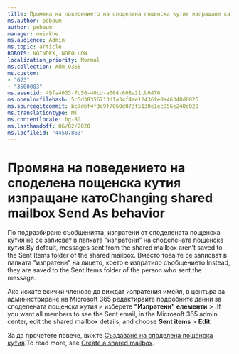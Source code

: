 ```yaml
---
title: Промяна на поведението на споделена пощенска кутия изпращане като
ms.author: pebaum
author: pebaum
manager: mnirkhe
ms.audience: Admin
ms.topic: article
ROBOTS: NOINDEX, NOFOLLOW
localization_priority: Normal
ms.collection: Adm_O365
ms.custom:
- "623"
- "3500003"
ms.assetid: 49fa4633-7c50-40cd-a064-608a21cb0476
ms.openlocfilehash: 5c5d38356713d1a34f4ae12436fe8a46348d8025
ms.sourcegitcommit: bc7d6f4f3c9f7060d073f5130e1ec856e248d020
ms.translationtype: MT
ms.contentlocale: bg-BG
ms.lasthandoff: 06/02/2020
ms.locfileid: "44507863"
---
```

# <a name="changing-shared-mailbox-send-as-behavior"></a><span data-ttu-id="20b9e-102">Промяна на поведението на споделена пощенска кутия изпращане като</span><span class="sxs-lookup"><span data-stu-id="20b9e-102">Changing shared mailbox Send As behavior</span></span>

<span data-ttu-id="20b9e-103">По подразбиране съобщенията, изпратени от споделената пощенска кутия не се записват в папката "изпратени" на споделената пощенска кутия.</span><span class="sxs-lookup"><span data-stu-id="20b9e-103">By default, messages sent from the shared mailbox aren't saved to the Sent Items folder of the shared mailbox.</span></span> <span data-ttu-id="20b9e-104">Вместо това те се записват в папката "изпратени" на лицето, което е изпратило съобщението.</span><span class="sxs-lookup"><span data-stu-id="20b9e-104">Instead, they are saved to the Sent Items folder of the person who sent the message.</span></span>
  
<span data-ttu-id="20b9e-105">Ако искате всички членове да виждат изпратения имейл, в центъра за администриране на Microsoft 365 редактирайте подробните данни за споделената пощенска кутия и изберете **"Изпратени" елементи** \> **.**</span><span class="sxs-lookup"><span data-stu-id="20b9e-105">If you want all members to see the Sent email, in the Microsoft 365 admin center, edit the shared mailbox details, and choose **Sent items** \> **Edit**.</span></span>
  
<span data-ttu-id="20b9e-106">За да прочетете повече, вижте [Създаване на споделена пощенска кутия](https://docs.microsoft.com/microsoft-365/admin/email/create-a-shared-mailbox).</span><span class="sxs-lookup"><span data-stu-id="20b9e-106">To read more, see [Create a shared mailbox](https://docs.microsoft.com/microsoft-365/admin/email/create-a-shared-mailbox).</span></span>
  